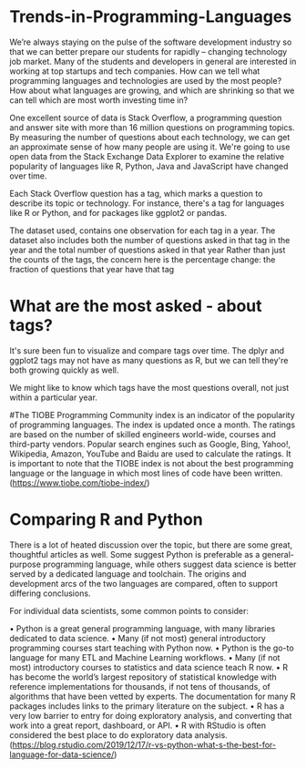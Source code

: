 # Trends-in-Programming-Languages
We’re always staying on the pulse of the software development industry so that we can better prepare our students for rapidly – changing technology job market. Many of the students and developers in general are interested in working at top startups and tech companies. How can we tell what programming languages and technologies are used by the most people? How about what languages are growing, and which are shrinking so that we can tell which are most worth investing time in?

One excellent source of data is Stack Overflow, a programming question and answer site with more than 16 million questions on programming topics. By measuring the number of questions about each technology, we can get an approximate sense of how many people are using it. We're going to use open data from the Stack Exchange Data Explorer to examine the relative popularity of languages like R, Python, Java and JavaScript have changed over time.

Each Stack Overflow question has a tag, which marks a question to describe its topic or technology. For instance, there's a tag for languages like R or Python, and for packages like ggplot2 or pandas.
	
The dataset used, contains one observation for each tag in a year. The dataset also includes both the number of questions asked in that tag in the year and the total number of questions asked in that year
Rather than just the counts of the tags, the concern here is the percentage change: the fraction of questions that year have that tag

# What are the most asked - about tags? 
It's sure been fun to visualize and compare tags over time. The dplyr and ggplot2 tags may not have as many questions as R, but we can tell they're both growing quickly as well.

We might like to know which tags have the most questions overall, not just within a particular year. 

#The TIOBE Programming Community index is an indicator of the popularity of programming languages. The index is updated once a month. The ratings are based on the number of skilled engineers world-wide, courses and third-party vendors. Popular search engines such as Google, Bing, Yahoo!, Wikipedia, Amazon, YouTube and Baidu are used to calculate the ratings. It is important to note that the TIOBE index is not about the best programming language or the language in which most lines of code have been written. (https://www.tiobe.com/tiobe-index/)



# Comparing R and Python
There is a lot of heated discussion over the topic, but there are some great, thoughtful articles as well. Some suggest Python is preferable as a general-purpose programming language, while others suggest data science is better served by a dedicated language and toolchain. The origins and development arcs of the two languages are compared, often to support differing conclusions.



For individual data scientists, some common points to consider:

•	Python is a great general programming language, with many libraries dedicated to data science.
•	Many (if not most) general introductory programming courses start teaching with Python now.
•	Python is the go-to language for many ETL and Machine Learning workflows.
•	Many (if not most) introductory courses to statistics and data science teach R now.
•	R has become the world’s largest repository of statistical knowledge with reference implementations for thousands, if not tens of thousands, of algorithms that have been vetted by experts. The documentation for many R packages includes links to the primary literature on the subject.
•	R has a very low barrier to entry for doing exploratory analysis, and converting that work into a great report, dashboard, or API.
•	R with RStudio is often considered the best place to do exploratory data analysis. (https://blog.rstudio.com/2019/12/17/r-vs-python-what-s-the-best-for-language-for-data-science/)
